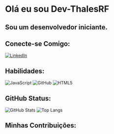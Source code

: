 # Olá eu sou Dev-ThalesRF

## Sou um desenvolvedor iniciante.

## Conecte-se Comigo:
[![LinkedIn](https://img.shields.io/badge/linkedin-%230077B5.svg?style=for-the-badge&logo=linkedin&logoColor=white)](https://www.linkedin.com/in/thales-ribeiro-freitas-823791166/)

## Habilidades:
![JavaScript](https://img.shields.io/badge/javascript-%23323330.svg?style=for-the-badge&logo=javascript&logoColor=%23F7DF1E) ![GitHub](https://img.shields.io/badge/github-%23121011.svg?style=for-the-badge&logo=github&logoColor=white) ![HTML5](https://img.shields.io/badge/html5-%23E34F26.svg?style=for-the-badge&logo=html5&logoColor=white)

## GitHub Status:
![GitHub Stats](https://github-readme-stats.vercel.app/api?username=Dev-ThalesRF&theme=transparent&bg_color=001&border_color=30A3DC&show_icons=true&icon_color=30A3DC&title_color=E94D5F&text_color=FFF)
![Top Langs](https://github-readme-stats-git-masterrstaa-rickstaa.vercel.app/api/top-langs/?username=Dev-ThalesRF&layout=compact&bg_color=000&border_color=30A3DC&title_color=E94D5F&text_color=FFF)

## Minhas Contribuições: